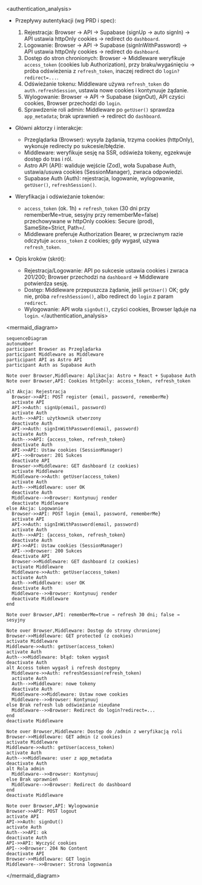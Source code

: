 <authentication_analysis>

- Przepływy autentykacji (wg PRD i spec):
  1. Rejestracja: Browser → API → Supabase (signUp → auto signIn) → API
     ustawia httpOnly cookies → redirect do `dashboard`.
  2. Logowanie: Browser → API → Supabase (signInWithPassword) → API ustawia
     httpOnly cookies → redirect do `dashboard`.
  3. Dostęp do stron chronionych: Browser → Middleware weryfikuje `access_token`
     (cookies lub Authorization), przy braku/wygaśnięciu → próba odświeżenia z
     `refresh_token`, inaczej redirect do `login?redirect=...`.
  4. Odświeżanie tokenu: Middleware używa `refresh_token` do
     `auth.refreshSession`, ustawia nowe cookies i kontynuuje żądanie.
  5. Wylogowanie: Browser → API → Supabase (signOut), API czyści cookies,
     Browser przechodzi do `login`.
  6. Sprawdzenie roli admin: Middleware po `getUser()` sprawdza `app_metadata`;
     brak uprawnień → redirect do `dashboard`.

- Główni aktorzy i interakcje:
  - Przeglądarka (Browser): wysyła żądania, trzyma cookies (httpOnly),
    wykonuje redirecty po sukcesie/błędzie.
  - Middleware: weryfikuje sesję na SSR, odświeża tokeny, egzekwuje dostęp
    do tras i ról.
  - Astro API (API): waliduje wejście (Zod), woła Supabase Auth, ustawia/usuwa
    cookies (SessionManager), zwraca odpowiedzi.
  - Supabase Auth (Auth): rejestracja, logowanie, wylogowanie, `getUser()`,
    `refreshSession()`.

- Weryfikacja i odświeżanie tokenów:
  - `access_token` (ok. 1h) + `refresh_token` (30 dni przy rememberMe=true,
    sesyjny przy rememberMe=false) przechowywane w httpOnly cookies:
    Secure (prod), SameSite=Strict, Path=/.
  - Middleware preferuje Authorization Bearer, w przeciwnym razie odczytuje
    `access_token` z cookies; gdy wygasł, używa `refresh_token`.

- Opis kroków (skrót):
  - Rejestracja/Logowanie: API po sukcesie ustawia cookies i zwraca 201/200;
    Browser przechodzi na `dashboard` → Middleware potwierdza sesję.
  - Dostęp: Middleware przepuszcza żądanie, jeśli `getUser()` OK; gdy nie, próba
    `refreshSession()`, albo redirect do `login` z param `redirect`.
  - Wylogowanie: API woła `signOut()`, czyści cookies, Browser ląduje na `login`.
    </authentication_analysis>

<mermaid_diagram>

```mermaid
sequenceDiagram
autonumber
participant Browser as Przeglądarka
participant Middleware as Middleware
participant API as Astro API
participant Auth as Supabase Auth

Note over Browser,Middleware: Aplikacja: Astro + React + Supabase Auth
Note over Browser,API: Cookies httpOnly: access_token, refresh_token

alt Akcja: Rejestracja
  Browser->>API: POST register {email, password, rememberMe}
  activate API
  API->>Auth: signUp(email, password)
  activate Auth
  Auth-->>API: użytkownik utworzony
  deactivate Auth
  API->>Auth: signInWithPassword(email, password)
  activate Auth
  Auth-->>API: {access_token, refresh_token}
  deactivate Auth
  API->>API: Ustaw cookies (SessionManager)
  API-->>Browser: 201 Sukces
  deactivate API
  Browser->>Middleware: GET dashboard (z cookies)
  activate Middleware
  Middleware->>Auth: getUser(access_token)
  activate Auth
  Auth-->>Middleware: user OK
  deactivate Auth
  Middleware-->>Browser: Kontynuuj render
  deactivate Middleware
else Akcja: Logowanie
  Browser->>API: POST login {email, password, rememberMe}
  activate API
  API->>Auth: signInWithPassword(email, password)
  activate Auth
  Auth-->>API: {access_token, refresh_token}
  deactivate Auth
  API->>API: Ustaw cookies (SessionManager)
  API-->>Browser: 200 Sukces
  deactivate API
  Browser->>Middleware: GET dashboard (z cookies)
  activate Middleware
  Middleware->>Auth: getUser(access_token)
  activate Auth
  Auth-->>Middleware: user OK
  deactivate Auth
  Middleware-->>Browser: Kontynuuj render
  deactivate Middleware
end

Note over Browser,API: rememberMe=true → refresh 30 dni; false → sesyjny

Note over Browser,Middleware: Dostęp do strony chronionej
Browser->>Middleware: GET protected (z cookies)
activate Middleware
Middleware->>Auth: getUser(access_token)
activate Auth
Auth-->>Middleware: błąd: token wygasł
deactivate Auth
alt Access token wygasł i refresh dostępny
  Middleware->>Auth: refreshSession(refresh_token)
  activate Auth
  Auth-->>Middleware: nowe tokeny
  deactivate Auth
  Middleware->>Middleware: Ustaw nowe cookies
  Middleware-->>Browser: Kontynuuj
else Brak refresh lub odświeżanie nieudane
  Middleware-->>Browser: Redirect do login?redirect=...
end
deactivate Middleware

Note over Browser,Middleware: Dostęp do /admin z weryfikacją roli
Browser->>Middleware: GET admin (z cookies)
activate Middleware
Middleware->>Auth: getUser(access_token)
activate Auth
Auth-->>Middleware: user z app_metadata
deactivate Auth
alt Rola admin
  Middleware-->>Browser: Kontynuuj
else Brak uprawnień
  Middleware-->>Browser: Redirect do dashboard
end
deactivate Middleware

Note over Browser,API: Wylogowanie
Browser->>API: POST logout
activate API
API->>Auth: signOut()
activate Auth
Auth-->>API: ok
deactivate Auth
API->>API: Wyczyść cookies
API-->>Browser: 204 No Content
deactivate API
Browser->>Middleware: GET login
Middleware-->>Browser: Strona logowania
```

</mermaid_diagram>
